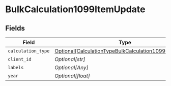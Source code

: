 # BulkCalculation1099ItemUpdate


## Fields

| Field                                                                                                                         | Type                                                                                                                          | Required                                                                                                                      | Description                                                                                                                   |
| ----------------------------------------------------------------------------------------------------------------------------- | ----------------------------------------------------------------------------------------------------------------------------- | ----------------------------------------------------------------------------------------------------------------------------- | ----------------------------------------------------------------------------------------------------------------------------- |
| `calculation_type`                                                                                                            | [Optional[CalculationTypeBulkCalculation1099ItemUpdate]](../../models/shared/calculationtypebulkcalculation1099itemupdate.md) | :heavy_minus_sign:                                                                                                            | N/A                                                                                                                           |
| `client_id`                                                                                                                   | *Optional[str]*                                                                                                               | :heavy_minus_sign:                                                                                                            | N/A                                                                                                                           |
| `labels`                                                                                                                      | *Optional[Any]*                                                                                                               | :heavy_minus_sign:                                                                                                            | N/A                                                                                                                           |
| `year`                                                                                                                        | *Optional[float]*                                                                                                             | :heavy_minus_sign:                                                                                                            | N/A                                                                                                                           |